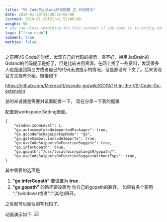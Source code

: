```yaml
---
title: "VS Code的golang开发配置 之 代码提示"
date: 2019-01-20T21:38:52+08:00
lastmod: 2019-01-28T21:41:52+08:00
weight: 50
# you can close something for this content if you open it in config.toml.
tags: ["from-csdn"]
comment: true
mathjax: false
---
```


之前用VS Code的时候，发现自己的代码的提示一直不好，换用JetBrain的Goland的代码提示是好了，但是比较占用资源。在网上找了一些资料，发现很多人也是遇到第三方或者自己的代码无法提示的情况，但是都没有下文了。后来发现官方文档有介绍，链接如下 

https://github.com/Microsoft/vscode-go/wiki/GOPATH-in-the-VS-Code-Go-extension


总的来说就是需要对设置配置一下。
现在分享一下我的配置

配置到workspace Setting里面。

```
{
    "window.zoomLevel": 1,
    "go.autocompleteUnimportedPackages": true,
    "go.gocodePackageLookupMode": "go",
    "go.gotoSymbol.includeImports": true,
    "go.useCodeSnippetsOnFunctionSuggest": true,
    "go.inferGopath": true,
    "go.gopath":"/usr/local/bin/golang19/gopath/",
    "go.useCodeSnippetsOnFunctionSuggestWithoutType": true,
}
```

其中重要的选项是 
1. **"go.inferGopath"** 要设置为 **true** .
2. **"go.gopath"** 的路径要设置为 你自己的gopath的路径。 如果有多个要用 “;”(windows)或者":"(其他)隔开。

之后就可以愉快的写代码了。


动画演示如下:
![](http://images2017.cnblogs.com/blog/551396/201801/551396-20180113211401988-58417149.gif)